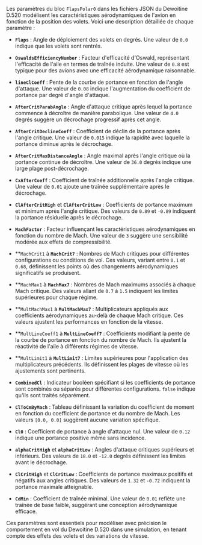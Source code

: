Les paramètres du bloc `FlapsPolar0` dans les fichiers JSON du Dewoitine D.520 modélisent les caractéristiques aérodynamiques de l'avion en fonction de la position des volets. Voici une description détaillée de chaque paramètre :

- **`Flaps`** : Angle de déploiement des volets en degrés. Une valeur de `0.0` indique que les volets sont rentrés.

- **`OswaldsEfficiencyNumber`** : Facteur d'efficacité d'Oswald, représentant l'efficacité de l'aile en termes de traînée induite. Une valeur de `0.8` est typique pour des avions avec une efficacité aérodynamique raisonnable.

- **`lineClCoeff`** : Pente de la courbe de portance en fonction de l'angle d'attaque. Une valeur de `0.08` indique l'augmentation du coefficient de portance par degré d'angle d'attaque.

- **`AfterCritParabAngle`** : Angle d'attaque critique après lequel la portance commence à décroître de manière parabolique. Une valeur de `4.0` degrés suggère un décrochage progressif après cet angle.

- **`AfterCritDeclineCoeff`** : Coefficient de déclin de la portance après l'angle critique. Une valeur de `0.015` indique la rapidité avec laquelle la portance diminue après le décrochage.

- **`AfterCritMaxDistanceAngle`** : Angle maximal après l'angle critique où la portance continue de décroître. Une valeur de `36.0` degrés indique une large plage post-décrochage.

- **`CxAfterCoeff`** : Coefficient de traînée additionnelle après l'angle critique. Une valeur de `0.01` ajoute une traînée supplémentaire après le décrochage.

- **`ClAfterCritHigh`** et **`ClAfterCritLow`** : Coefficients de portance maximum et minimum après l'angle critique. Des valeurs de `0.89` et `-0.89` indiquent la portance résiduelle après le décrochage.

- **`MachFactor`** : Facteur influençant les caractéristiques aérodynamiques en fonction du nombre de Mach. Une valeur de `3` suggère une sensibilité modérée aux effets de compressibilité.

- **`MachCrit1` à **`MachCrit7`** : Nombres de Mach critiques pour différentes configurations ou conditions de vol. Ces valeurs, variant entre `0.1` et `0.68`, définissent les points où des changements aérodynamiques significatifs se produisent.

- **`MachMax1` à **`MachMax7`** : Nombres de Mach maximums associés à chaque Mach critique. Des valeurs allant de `0.7` à `1.5` indiquent les limites supérieures pour chaque régime.

- **`MultMachMax1` à **`MultMachMax7`** : Multiplicateurs appliqués aux coefficients aérodynamiques au-delà de chaque Mach critique. Ces valeurs ajustent les performances en fonction de la vitesse.

- **`MultLineCoeff1` à **`MultLineCoeff7`** : Coefficients modifiant la pente de la courbe de portance en fonction du nombre de Mach. Ils ajustent la réactivité de l'aile à différents régimes de vitesse.

- **`MultLimit1` à **`MultLimit7`** : Limites supérieures pour l'application des multiplicateurs précédents. Ils définissent les plages de vitesse où les ajustements sont pertinents.

- **`CombinedCl`** : Indicateur booléen spécifiant si les coefficients de portance sont combinés ou séparés pour différentes configurations. `false` indique qu'ils sont traités séparément.

- **`ClToCmByMach`** : Tableau définissant la variation du coefficient de moment en fonction du coefficient de portance et du nombre de Mach. Les valeurs `[0.0, 0.0]` suggèrent aucune variation spécifique.

- **`Cl0`** : Coefficient de portance à angle d'attaque nul. Une valeur de `0.12` indique une portance positive même sans incidence.

- **`alphaCritHigh`** et **`alphaCritLow`** : Angles d'attaque critiques supérieurs et inférieurs. Des valeurs de `18.0` et `-12.0` degrés définissent les limites avant le décrochage.

- **`ClCritHigh`** et **`ClCritLow`** : Coefficients de portance maximaux positifs et négatifs aux angles critiques. Des valeurs de `1.32` et `-0.72` indiquent la portance maximale atteignable.

- **`CdMin`** : Coefficient de traînée minimal. Une valeur de `0.01` reflète une traînée de base faible, suggérant une conception aérodynamique efficace.

Ces paramètres sont essentiels pour modéliser avec précision le comportement en vol du Dewoitine D.520 dans une simulation, en tenant compte des effets des volets et des variations de vitesse. 
